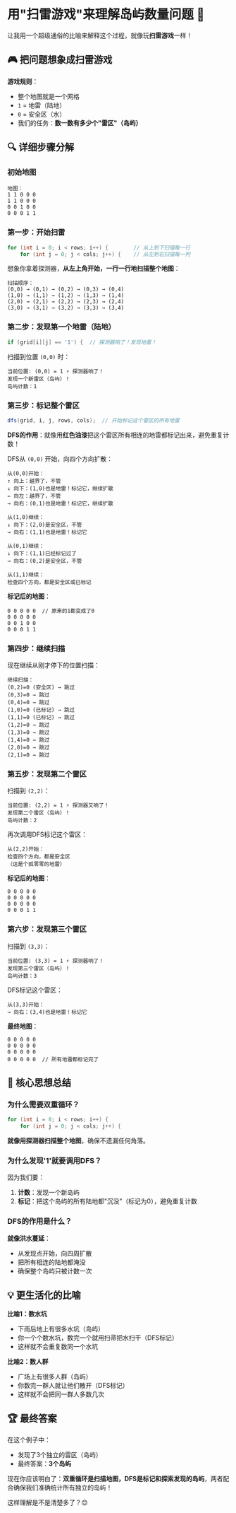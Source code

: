 # 用"扫雷游戏"来理解岛屿数量问题 🎯

让我用一个超级通俗的比喻来解释这个过程，就像玩**扫雷游戏**一样！

## 🎮 把问题想象成扫雷游戏

**游戏规则**：
- 整个地图就是一个网格
- `1` = 地雷（陆地）
- `0` = 安全区（水）
- 我们的任务：**数一数有多少个"雷区"（岛屿）**

## 🔍 详细步骤分解

### 初始地图
```
地图：
1 1 0 0 0
1 1 0 0 0  
0 0 1 0 0
0 0 0 1 1
```

### 第一步：开始扫雷
```java
for (int i = 0; i < rows; i++) {        // 从上到下扫描每一行
    for (int j = 0; j < cols; j++) {    // 从左到右扫描每一列
```

想象你拿着探测器，**从左上角开始，一行一行地扫描整个地图**：

```
扫描顺序：
(0,0) → (0,1) → (0,2) → (0,3) → (0,4)
(1,0) → (1,1) → (1,2) → (1,3) → (1,4)  
(2,0) → (2,1) → (2,2) → (2,3) → (2,4)
(3,0) → (3,1) → (3,2) → (3,3) → (3,4)
```

### 第二步：发现第一个地雷（陆地）
```java
if (grid[i][j] == '1') {  // 探测器响了！发现地雷！
```

扫描到位置 `(0,0)` 时：
```
当前位置: (0,0) = 1 ⚡ 探测器响了！
发现一个新雷区（岛屿）！
岛屿计数：1
```

### 第三步：标记整个雷区
```java
dfs(grid, i, j, rows, cols);  // 开始标记这个雷区的所有地雷
```

**DFS的作用**：就像用**红色油漆**把这个雷区所有相连的地雷都标记出来，避免重复计数！

DFS从 `(0,0)` 开始，向四个方向扩散：
```
从(0,0)开始：
↑ 向上：越界了，不管
↓ 向下：(1,0)也是地雷！标记它，继续扩散
← 向左：越界了，不管  
→ 向右：(0,1)也是地雷！标记它，继续扩散

从(1,0)继续：
↓ 向下：(2,0)是安全区，不管
→ 向右：(1,1)也是地雷！标记它

从(0,1)继续：
↓ 向下：(1,1)已经标记过了
→ 向右：(0,2)是安全区，不管

从(1,1)继续：
检查四个方向，都是安全区或已标记
```

**标记后的地图**：
```
0 0 0 0 0  // 原来的1都变成了0
0 0 0 0 0  
0 0 1 0 0
0 0 0 1 1
```

### 第四步：继续扫描
现在继续从刚才停下的位置扫描：

```
继续扫描：
(0,2)=0 (安全区) → 跳过
(0,3)=0 → 跳过
(0,4)=0 → 跳过
(1,0)=0 (已标记) → 跳过
(1,1)=0 (已标记) → 跳过
(1,2)=0 → 跳过
(1,3)=0 → 跳过
(1,4)=0 → 跳过
(2,0)=0 → 跳过
(2,1)=0 → 跳过
```

### 第五步：发现第二个雷区
扫描到 `(2,2)`：
```
当前位置: (2,2) = 1 ⚡ 探测器又响了！
发现第二个雷区（岛屿）！
岛屿计数：2
```

再次调用DFS标记这个雷区：
```
从(2,2)开始：
检查四个方向，都是安全区
（这是个孤零零的地雷）
```

**标记后的地图**：
```
0 0 0 0 0
0 0 0 0 0  
0 0 0 0 0
0 0 0 1 1
```

### 第六步：发现第三个雷区
扫描到 `(3,3)`：
```
当前位置: (3,3) = 1 ⚡ 探测器响了！
发现第三个雷区（岛屿）！
岛屿计数：3
```

DFS标记这个雷区：
```
从(3,3)开始：
→ 向右：(3,4)也是地雷！标记它
```

**最终地图**：
```
0 0 0 0 0
0 0 0 0 0  
0 0 0 0 0
0 0 0 0 0  // 所有地雷都标记完了
```

## 🎯 核心思想总结

### 为什么需要双重循环？
```java
for (int i = 0; i < rows; i++) {
    for (int j = 0; j < cols; j++) {
```

**就像用探测器扫描整个地图**，确保不遗漏任何角落。

### 为什么发现'1'就要调用DFS？
因为我们要：
1. **计数**：发现一个新岛屿
2. **标记**：把这个岛屿的所有陆地都"沉没"（标记为0），避免重复计数

### DFS的作用是什么？
**就像洪水蔓延**：
- 从发现点开始，向四周扩散
- 把所有相连的陆地都淹没
- 确保整个岛屿只被计数一次

## 💡 更生活化的比喻

**比喻1：数水坑**
- 下雨后地上有很多水坑（岛屿）
- 你一个个数水坑，数完一个就用扫帚把水扫干（DFS标记）
- 这样就不会重复数同一个水坑

**比喻2：数人群**
- 广场上有很多人群（岛屿）
- 你数完一群人就让他们散开（DFS标记）
- 这样就不会把同一群人多数几次

## 🏆 最终答案

在这个例子中：
- 发现了3个独立的雷区（岛屿）
- 最终答案：**3个岛屿**

现在你应该明白了：**双重循环是扫描地图，DFS是标记和探索发现的岛屿**，两者配合确保我们准确统计所有独立的岛屿！

这样理解是不是清楚多了？😊